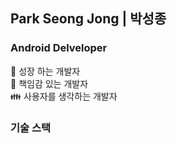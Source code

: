 ## Park Seong Jong | 박성종

### Android Delveloper
:seedling: 성장 하는 개발자 <br/>
:punch: 책임감 있는 개발자 <br/>
:family: 사용자를 생각하는 개발자 <br/>

### 기술 스택


<!--
**92tjdwhd/92tjdwhd** is a ✨ _special_ ✨ repository because its `README.md` (this file) appears on your GitHub profile.

Here are some ideas to get you started:

- 🔭 I’m currently working on ...
- 🌱 I’m currently learning ...
- 👯 I’m looking to collaborate on ...
- 🤔 I’m looking for help with ...
- 💬 Ask me about ...
- 📫 How to reach me: ...
- 😄 Pronouns: ...
- ⚡ Fun fact: ...
-->
